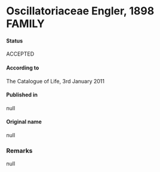 Oscillatoriaceae Engler, 1898 FAMILY
=======

#### Status
ACCEPTED

#### According to
The Catalogue of Life, 3rd January 2011

#### Published in
null

#### Original name
null

### Remarks
null